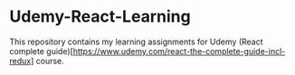 # Udemy-React-Learning
This repository contains my learning assignments for Udemy (React complete guide)[https://www.udemy.com/react-the-complete-guide-incl-redux] course.
